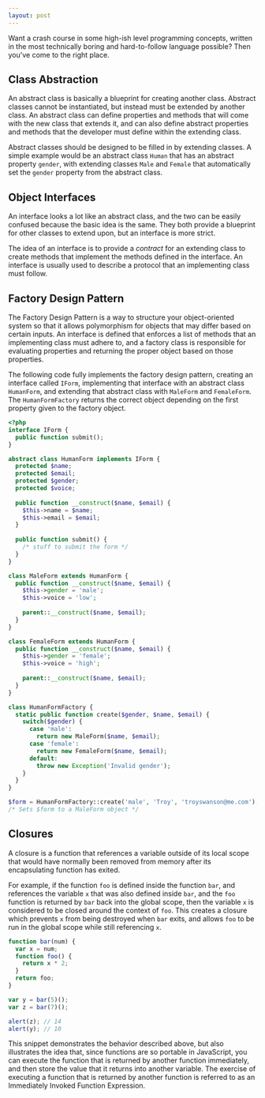 ```yaml
---
layout: post
---
```


Want a crash course in some high-ish level programming concepts, written in the most technically boring and hard-to-follow language possible? Then you've come to the right place.

## Class Abstraction

An abstract class is basically a blueprint for creating another class. Abstract classes cannot be instantiated, but instead must be extended by another class. An abstract class can define properties and methods that will come with the new class that extends it, and can also define abstract properties and methods that the developer must define within the extending class.

Abstract classes should be designed to be filled in by extending classes. A simple example would be an abstract class `Human` that has an abstract property `gender`, with extending classes `Male` and `Female` that automatically set the `gender` property from the abstract class.

## Object Interfaces

An interface looks a lot like an abstract class, and the two can be easily confused because the basic idea is the same. They both provide a blueprint for other classes to extend upon, but an interface is more strict.

The idea of an interface is to provide a *contract* for an extending class to create methods that implement the methods defined in the interface. An interface is usually used to describe a protocol that an implementing class must follow.

## Factory Design Pattern

The Factory Design Pattern is a way to structure your object-oriented system so that it allows polymorphism for objects that may differ based on certain inputs. An interface is defined that enforces a list of methods that an implementing class must adhere to, and a factory class is responsible for evaluating properties and returning the proper object based on those properties.

The following code fully implements the factory design pattern, creating an interface called `IForm`, implementing that interface with an abstract class `HumanForm`, and extending that abstract class with `MaleForm` and `FemaleForm`. The `HumanFormFactory` returns the correct object depending on the first property given to the factory object.

```php
<?php
interface IForm {
  public function submit();
}

abstract class HumanForm implements IForm {
  protected $name;
  protected $email;
  protected $gender;
  protected $voice;
  
  public function __construct($name, $email) {
    $this->name = $name;
    $this->email = $email;
  }
  
  public function submit() {
    /* stuff to submit the form */
  }
}

class MaleForm extends HumanForm {
  public function __construct($name, $email) {
    $this->gender = 'male';
    $this->voice = 'low';
    
    parent::__construct($name, $email);
  }
}

class FemaleForm extends HumanForm {
  public function __construct($name, $email) {
    $this->gender = 'female';
    $this->voice = 'high';
    
    parent::__construct($name, $email);
  }
}

class HumanFormFactory {
  static public function create($gender, $name, $email) {
    switch($gender) {
      case 'male':
        return new MaleForm($name, $email);
      case 'female':
        return new FemaleForm($name, $email);
      default:
        throw new Exception('Invalid gender');
    }
  }
}

$form = HumanFormFactory::create('male', 'Troy', 'troyswanson@me.com');
/* Sets $form to a MaleForm object */
```

## Closures

A closure is a function that references a variable outside of its local scope that would have normally been removed from memory after its encapsulating function has exited.

For example, if the function `foo` is defined inside the function `bar`, and references the variable `x` that was also defined inside `bar`, and the `foo` function is returned by `bar` back into the global scope, then the variable `x` is considered to be closed around the context of `foo`. This creates a closure which prevents `x` from being destroyed when `bar` exits, and allows `foo` to be run in the global scope while still referencing `x`.

```javascript
function bar(num) {
  var x = num;
  function foo() {
    return x * 2;
  }
  return foo;
}

var y = bar(5)();
var z = bar(7)();

alert(z); // 14
alert(y); // 10
```

This snippet demonstrates the behavior described above, but also illustrates the idea that, since functions are so portable in JavaScript, you can execute the function that is returned by another function immediately, and then store the value that it returns into another variable. The exercise of executing a function that is returned by another function is referred to as an Immediately Invoked Function Expression.

